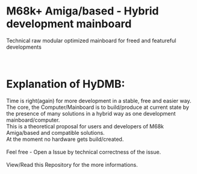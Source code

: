 # M68k+ Amiga/based - Hybrid development mainboard
Technical raw modular optimized mainboard for freed and featureful developments<br>
<br><br>
# Explanation of HyDMB:<br>
Time is right(again) for more development in a stable, free and easier way.<br>
The core, the Computer/Mainboard is to build/produce at current state by the presence of many solutions in a hybrid way as one development mainboard/computer.<br>
This is a theoretical proposal for users and developers of M68k Amiga/based and compatible solutions.<br>
At the moment no hardware gets build/created.<br>
<br>
Feel free - Open a Issue by technical correctness of the issue.<br>
<br>
View/Read this Repository for the more informations.<br>
